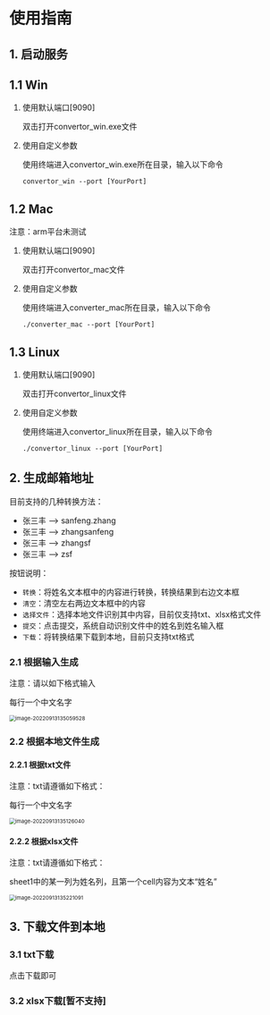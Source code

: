 # 使用指南

## 1. 启动服务

## 1.1 Win

1. 使用默认端口[9090]

   双击打开convertor_win.exe文件

2. 使用自定义参数

   使用终端进入convertor_win.exe所在目录，输入以下命令

   ```shell
   convertor_win --port [YourPort]
   ```

## 1.2 Mac

注意：arm平台未测试

1. 使用默认端口[9090]

   双击打开convertor_mac文件

2. 使用自定义参数

   使用终端进入converter_mac所在目录，输入以下命令
   
   ```shell
   ./converter_mac --port [YourPort]
   ```

## 1.3 Linux

1. 使用默认端口[9090]

   双击打开convertor_linux文件

2. 使用自定义参数

   使用终端进入convertor_linux所在目录，输入以下命令
   
   ```shell
   ./convertor_linux --port [YourPort]
   ```

## 2. 生成邮箱地址

目前支持的几种转换方法：

- 张三丰 --> sanfeng.zhang
- 张三丰 --> zhangsanfeng
- 张三丰 --> zhangsf
- 张三丰 --> zsf

按钮说明：

- `转换`：将姓名文本框中的内容进行转换，转换结果到右边文本框
- `清空`：清空左右两边文本框中的内容
- `选择文件`：选择本地文件识别其中内容，目前仅支持txt、xlsx格式文件
- `提交`：点击提交，系统自动识别文件中的姓名到姓名输入框
- `下载`：将转换结果下载到本地，目前只支持txt格式

### 2.1 根据输入生成

注意：请以如下格式输入

每行一个中文名字

<img src="https://img-kay.oss-cn-shanghai.aliyuncs.com/images/image-20220913135059528.png" alt="image-20220913135059528" style="zoom:67%;" />

### 2.2 根据本地文件生成

#### 2.2.1 根据txt文件

注意：txt请遵循如下格式：

每行一个中文名字

<img src="https://img-kay.oss-cn-shanghai.aliyuncs.com/images/image-20220913135126040.png" alt="image-20220913135126040" style="zoom:67%;" />

#### 2.2.2 根据xlsx文件

注意：txt请遵循如下格式：

sheet1中的某一列为姓名列，且第一个cell内容为文本“姓名”

<img src="https://img-kay.oss-cn-shanghai.aliyuncs.com/images/image-20220913135221091.png" alt="image-20220913135221091" style="zoom:67%;" />

## 3. 下载文件到本地

### 3.1 txt下载

点击下载即可

### 3.2 xlsx下载[暂不支持]